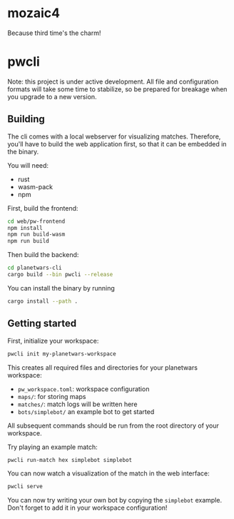 # mozaic4

Because third time's the charm!

# pwcli
Note: this project is under active development. All file and configuration formats will take some time to stabilize, so be prepared for breakage when you upgrade to a new version.
## Building

The cli comes with a local webserver for visualizing matches.
Therefore, you'll have to build the web application first, so that it can be embedded in the binary.

You will need:
- rust
- wasm-pack
- npm

First, build the frontend:
```bash
cd web/pw-frontend
npm install
npm run build-wasm
npm run build
```

Then build the backend:
```bash
cd planetwars-cli
cargo build --bin pwcli --release
```

You can install the binary by running
```bash
cargo install --path .
```

## Getting started
First, initialize your workspace:
```bash
pwcli init my-planetwars-workspace
```
This creates all required files and directories for your planetwars workspace:
- `pw_workspace.toml`: workspace configuration
- `maps/`:  for storing maps
- `matches/`: match logs will be written here
- `bots/simplebot/` an example bot to get started 

All subsequent commands should be run from the root directory of your workspace.

Try playing an example match:
```bash
pwcli run-match hex simplebot simplebot
```

You can now watch a visualization of the match in the web interface:
```bash
pwcli serve
```

You can now try writing your own bot by copying the `simplebot` example. Don't forget to add it in your workspace configuration!
